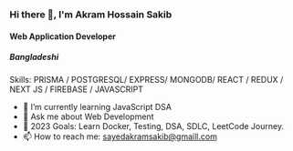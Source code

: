 ### Hi there 👋, I'm Akram Hossain Sakib              
#### Web Application Developer
##### Bangladeshi

Skills: PRISMA / POSTGRESQL/ EXPRESS/ MONGODB/ REACT / REDUX / NEXT JS / FIREBASE / JAVASCRIPT

- 🌱 I’m currently learning JavaScript DSA
- 💬 Ask me about Web Development
- 🥅 2023 Goals: Learn Docker, Testing, DSA, SDLC, LeetCode Journey.
- 📫 How to reach me: sayedakramsakib@gmaill.com 

